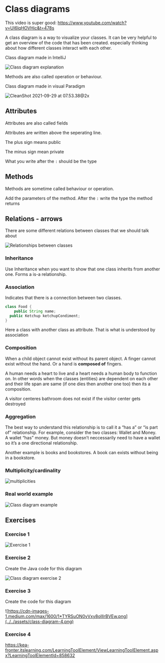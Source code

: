 # Class diagrams

This video is super good: https://www.youtube.com/watch?v=UI6lqHOVHic&t=478s



A class diagram is a way to visualize your classes. It can be very helpful to get an overview of the code that has been created. especially thinking about how different classes interact with each other. 



Class diagram made in IntelliJ

![Class diagram explanation](../../assets/class-diagram-explanation.png)

Methods are also called operation or behaviour. 



Class diagram made in visual Paradigm

![CleanShot 2021-09-29 at 07.53.38@2x](../../assets/class-diagram-visual-paradigm.png)



## Attributes

Attributes are also called fields

Attributes are written above the seperating line. 

The plus sign means public

The minus sign mean private

What you write after the `:` should be the type



## Methods

Methods are sometime called behaviour or operation. 

Add the parameters of the method. After the `:` write the type the method returns



## Relations - arrows

There are some different relations between classes that we should talk about



![Relationships between classes](../../assets/class-diagram-relationships.png)





### Inheritance

Use Inheritance when you want to show that one class inherits from another one. Forms a is-a relationship.



### Association

Indicates that there is a connection between two classes. 

```java
class Food {
	public String name;
  public Ketchup ketchupCondiment;
}
```

Here a class with another class as attribute. That is what is understood by association



### Composition

When a child object cannot exist without its parent object. A finger cannot exist without the hand. Or a hand is **composed of** fingers.

A human needs a heart to live and a heart needs a human body to function on. In other words when the classes (entities) are dependent on each other and their life span are same (if one dies then another one too)  then its a composition.

A visitor centeres bathroom does not exist if the visitor center gets destroyed



### Aggregation

The best way to understand this relationship is to call it a “has a” or  “is part of” relationship. For example, consider the two classes: Wallet and Money. A wallet “has” money. But money doesn’t neccessarily need to have a wallet so it’s a one directional relationship.

Another example is books and bookstores. A book can exists without being in a bookstore. 



### Multiplicity/cardinality

![multiplicities](../../assets/multiplicities.png)



### Real world example

![Class diagram example](../../assets/class-diagram-example.png)



## Exercises



### Exercise 1

![Exercise 1](../../assets/class-diagram-exercise-1.png)



### Exercise 2

Create the Java code for this diagram

![Class diagram exercise 2](../../assets/class-diagram-2.png)



### Exercise 3

Create the code for this diagram

![https://cdn-images-1.medium.com/max/1600/1*TYRSuON0vVxy8olllrBVEw.png](../../assets/class-diagram-4.png)



### Exercise 4

https://kea-fronter.itslearning.com/LearningToolElement/ViewLearningToolElement.aspx?LearningToolElementId=858632
